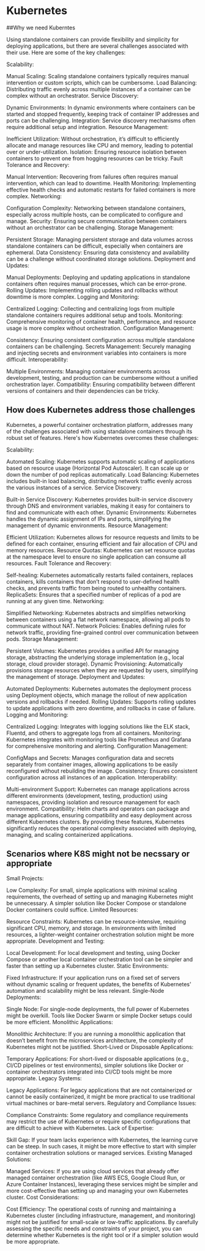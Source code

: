 # Kubernetes

##Why we need Kuberntes

Using standalone containers can provide flexibility and simplicity for deploying applications, but there are several challenges associated with their use. Here are some of the key challenges:

Scalability:

Manual Scaling: Scaling standalone containers typically requires manual intervention or custom scripts, which can be cumbersome.
Load Balancing: Distributing traffic evenly across multiple instances of a container can be complex without an orchestrator.
Service Discovery:

Dynamic Environments: In dynamic environments where containers can be started and stopped frequently, keeping track of container IP addresses and ports can be challenging.
Integration: Service discovery mechanisms often require additional setup and integration.
Resource Management:

Inefficient Utilization: Without orchestration, it’s difficult to efficiently allocate and manage resources like CPU and memory, leading to potential over or under-utilization.
Isolation: Ensuring resource isolation between containers to prevent one from hogging resources can be tricky.
Fault Tolerance and Recovery:

Manual Intervention: Recovering from failures often requires manual intervention, which can lead to downtime.
Health Monitoring: Implementing effective health checks and automatic restarts for failed containers is more complex.
Networking:

Configuration Complexity: Networking between standalone containers, especially across multiple hosts, can be complicated to configure and manage.
Security: Ensuring secure communication between containers without an orchestrator can be challenging.
Storage Management:

Persistent Storage: Managing persistent storage and data volumes across standalone containers can be difficult, especially when containers are ephemeral.
Data Consistency: Ensuring data consistency and availability can be a challenge without coordinated storage solutions.
Deployment and Updates:

Manual Deployments: Deploying and updating applications in standalone containers often requires manual processes, which can be error-prone.
Rolling Updates: Implementing rolling updates and rollbacks without downtime is more complex.
Logging and Monitoring:

Centralized Logging: Collecting and centralizing logs from multiple standalone containers requires additional setup and tools.
Monitoring: Comprehensive monitoring of container health, performance, and resource usage is more complex without orchestration.
Configuration Management:

Consistency: Ensuring consistent configuration across multiple standalone containers can be challenging.
Secrets Management: Securely managing and injecting secrets and environment variables into containers is more difficult.
Interoperability:

Multiple Environments: Managing container environments across development, testing, and production can be cumbersome without a unified orchestration layer.
Compatibility: Ensuring compatibility between different versions of containers and their dependencies can be tricky.

## How does Kubernetes address those challenges

Kubernetes, a powerful container orchestration platform, addresses many of the challenges associated with using standalone containers through its robust set of features. Here's how Kubernetes overcomes these challenges:

Scalability:

Automated Scaling: Kubernetes supports automatic scaling of applications based on resource usage (Horizontal Pod Autoscaler). It can scale up or down the number of pod replicas automatically.
Load Balancing: Kubernetes includes built-in load balancing, distributing network traffic evenly across the various instances of a service.
Service Discovery:

Built-in Service Discovery: Kubernetes provides built-in service discovery through DNS and environment variables, making it easy for containers to find and communicate with each other.
Dynamic Environments: Kubernetes handles the dynamic assignment of IPs and ports, simplifying the management of dynamic environments.
Resource Management:

Efficient Utilization: Kubernetes allows for resource requests and limits to be defined for each container, ensuring efficient and fair allocation of CPU and memory resources.
Resource Quotas: Kubernetes can set resource quotas at the namespace level to ensure no single application can consume all resources.
Fault Tolerance and Recovery:

Self-healing: Kubernetes automatically restarts failed containers, replaces containers, kills containers that don’t respond to user-defined health checks, and prevents traffic from being routed to unhealthy containers.
ReplicaSets: Ensures that a specified number of replicas of a pod are running at any given time.
Networking:

Simplified Networking: Kubernetes abstracts and simplifies networking between containers using a flat network namespace, allowing all pods to communicate without NAT.
Network Policies: Enables defining rules for network traffic, providing fine-grained control over communication between pods.
Storage Management:

Persistent Volumes: Kubernetes provides a unified API for managing storage, abstracting the underlying storage implementation (e.g., local storage, cloud provider storage).
Dynamic Provisioning: Automatically provisions storage resources when they are requested by users, simplifying the management of storage.
Deployment and Updates:

Automated Deployments: Kubernetes automates the deployment process using Deployment objects, which manage the rollout of new application versions and rollbacks if needed.
Rolling Updates: Supports rolling updates to update applications with zero downtime, and rollbacks in case of failure.
Logging and Monitoring:

Centralized Logging: Integrates with logging solutions like the ELK stack, Fluentd, and others to aggregate logs from all containers.
Monitoring: Kubernetes integrates with monitoring tools like Prometheus and Grafana for comprehensive monitoring and alerting.
Configuration Management:

ConfigMaps and Secrets: Manages configuration data and secrets separately from container images, allowing applications to be easily reconfigured without rebuilding the image.
Consistency: Ensures consistent configuration across all instances of an application.
Interoperability:

Multi-environment Support: Kubernetes can manage applications across different environments (development, testing, production) using namespaces, providing isolation and resource management for each environment.
Compatibility: Helm charts and operators can package and manage applications, ensuring compatibility and easy deployment across different Kubernetes clusters.
By providing these features, Kubernetes significantly reduces the operational complexity associated with deploying, managing, and scaling containerized applications.

## Scenarios where K8S might not be necssary or appropriate

Small Projects:

Low Complexity: For small, simple applications with minimal scaling requirements, the overhead of setting up and managing Kubernetes might be unnecessary. A simpler solution like Docker Compose or standalone Docker containers could suffice.
Limited Resources:

Resource Constraints: Kubernetes can be resource-intensive, requiring significant CPU, memory, and storage. In environments with limited resources, a lighter-weight container orchestration solution might be more appropriate.
Development and Testing:

Local Development: For local development and testing, using Docker Compose or another local container orchestration tool can be simpler and faster than setting up a Kubernetes cluster.
Static Environments:

Fixed Infrastructure: If your application runs on a fixed set of servers without dynamic scaling or frequent updates, the benefits of Kubernetes' automation and scalability might be less relevant.
Single-Node Deployments:

Single Node: For single-node deployments, the full power of Kubernetes might be overkill. Tools like Docker Swarm or simple Docker setups could be more efficient.
Monolithic Applications:

Monolithic Architecture: If you are running a monolithic application that doesn’t benefit from the microservices architecture, the complexity of Kubernetes might not be justified.
Short-Lived or Disposable Applications:

Temporary Applications: For short-lived or disposable applications (e.g., CI/CD pipelines or test environments), simpler solutions like Docker or container orchestrators integrated into CI/CD tools might be more appropriate.
Legacy Systems:

Legacy Applications: For legacy applications that are not containerized or cannot be easily containerized, it might be more practical to use traditional virtual machines or bare-metal servers.
Regulatory and Compliance Issues:

Compliance Constraints: Some regulatory and compliance requirements may restrict the use of Kubernetes or require specific configurations that are difficult to achieve with Kubernetes.
Lack of Expertise:

Skill Gap: If your team lacks experience with Kubernetes, the learning curve can be steep. In such cases, it might be more effective to start with simpler container orchestration solutions or managed services.
Existing Managed Solutions:

Managed Services: If you are using cloud services that already offer managed container orchestration (like AWS ECS, Google Cloud Run, or Azure Container Instances), leveraging these services might be simpler and more cost-effective than setting up and managing your own Kubernetes cluster.
Cost Considerations:

Cost Efficiency: The operational costs of running and maintaining a Kubernetes cluster (including infrastructure, management, and monitoring) might not be justified for small-scale or low-traffic applications.
By carefully assessing the specific needs and constraints of your project, you can determine whether Kubernetes is the right tool or if a simpler solution would be more appropriate.


